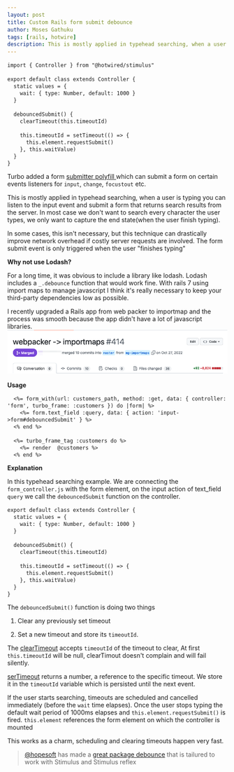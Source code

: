 ```yaml
---
layout: post
title: Custom Rails form submit debounce
author: Moses Gathuku
tags: [rails, hotwire]
description: This is mostly applied in typehead searching, when a user is typing you can listen to the input event and submit a form that returns search results from the server.
---
```


```
import { Controller } from "@hotwired/stimulus"

export default class extends Controller {
  static values = {
    wait: { type: Number, default: 1000 }
  }

  debouncedSubmit() {
    clearTimeout(this.timeoutId)

    this.timeoutId = setTimeout(() => {
      this.element.requestSubmit()
    }, this.waitValue)
  }
}

```

Turbo added a form [submitter polyfill ](https://github.com/hotwired/turbo/pull/439) which can submit a form on certain events listeners for `input`, `change`, `focustout` etc. 

This is mostly applied in typehead searching, when a user is typing you can listen to the input event and submit a form that returns search results from the server. In most case we don't want to search every character the user types, we only want to capture the end state(when the user finish typing).

In some cases, this isn't necessary, but this technique can drastically improve network overhead if costly server requests are involved. The form submit event is only triggered when the user "finishes typing"

__Why not use Lodash?__

For a long time, it was obvious to include a library like lodash. Lodash includes a `_.debounce` function that would work fine.
With rails 7 using import maps to manage javascript I think it's really necessary to keep your third-party dependencies low as possible.

I recently upgraded a Rails app from web packer to importmap and the process was smooth because the app didn't have a lot of javascript libraries.
![PR image?](/assets/images/upgrade.png)

__Usage__

```erb
  <%= form_with(url: customers_path, method: :get, data: { controller: 'form', turbo_frame: :customers }) do |form| %>
    <%= form.text_field :query, data: { action: 'input->form#debouncedSubmit' } %>
  <% end %>

  <%= turbo_frame_tag :customers do %>
    <%= render  @customers %>
  <% end %>
```


__Explanation__

In this typehead searching example. We are connecting the `form_controller.js` with the form element, on the input action of text_field `query` we call the `debouncedSubmit` function on the controller.

```
export default class extends Controller {
  static values = {
    wait: { type: Number, default: 1000 }
  }

  debouncedSubmit() {
    clearTimeout(this.timeoutId)

    this.timeoutId = setTimeout(() => {
      this.element.requestSubmit()
    }, this.waitValue)
  }
}
```

The `debouncedSubmit()` function is doing two things

1. Clear any previously set timeout

2. Set a new timeout and store its `timeoutId`.

The [clearTimeout](https://developer.mozilla.org/en-US/docs/Web/API/clearTimeout) accepts `timeoutId` of the timeout to clear, At first `this.timeoutId` will be null, clearTimout doesn't complain and will fail silently. 

[serTimeout]((https://developer.mozilla.org/en-US/docs/Web/API/setTimeout)) returns a number, a reference to the specific timeout. We store it in the `timeoutId` variable which is persisted until the next event.

If the user starts searching, timeouts are scheduled and cancelled immediately (before the `wait` time elapses). Once the user stops typing the default wait period of 1000ms elapses and `this.element.requestSubmit()` is fired. `this.element` references the form element on which the controller is mounted

This works as a charm, scheduling and clearing timeouts happen very fast.

> [@hopesoft](https://github.com/hopsoft) has made a [great package debounce](https://github.com/hopsoft/debounced) that is tailured to work with Stimulus and Stimulus reflex
